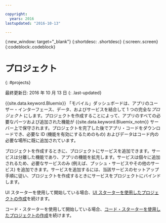 ```yaml
---

copyright:
  years: 2016
lastupdated: "2016-10-13"

---
```

{:new_window: target="_blank"}
{:shortdesc: .shortdesc}
{:screen:.screen}
{:codeblock:.codeblock}

# プロジェクト
{: #projects}

最終更新日: 2016 年 10 月 13 日
{: .last-updated}

{{site.data.keyword.Bluemix}} 「モバイル」ダッシュボードは、アプリのユーザー・インターフェース、データ、およびサービスを結合して 1 つの完全な*プロジェクト* にします。プロジェクトを作成することによって、アプリのすべての必要なパーツおよび追加された機能が {{site.data.keyword.Bluemix_notm}} サーバー上で保守されます。プロジェクトを完了した後でアプリ・コードをダウンロードでき、必要な ID (機能を有効にするためのもの) およびデータはコード内の必要な場所に既に追加されています。

プロジェクトを作成するときに、プロジェクトにサービスを追加できます。サービスは分離した機能であり、アプリの機能を拡充します。サービスは個々に追加されるため、必要なサービスのみ (例えば、プッシュ・サービスやその他のサービス) を追加できます。サービスを追加するには、当該サービスのセットアップ手順に従い、プロジェクトを作成するときにサービスをプロジェクトにバインドします。

UI スターターを使用して開始している場合、[UI スターターを使用したプロジェクトの作成](projects_ui.html)を続けます。

コード・スターターを使用して開始している場合、[コード・スターターを使用したプロジェクトの作成](projects_code.html)を続けます。

